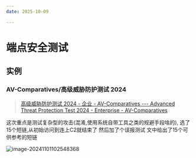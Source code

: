 ```yaml
---
date: 2025-10-09

---
```


# 端点安全测试

## 实例

### AV-Comparatives/高级威胁防护测试 2024

> [高级威胁防护测试 2024 - 企业 - AV-Comparatives --- Advanced Threat Protection Test 2024 - Enterprise - AV-Comparatives](https://www.av-comparatives.org/tests/advanced-threat-protection-test-2024-enterprise/)

这次重点是测试复杂型的攻击(混淆,使用系统自带工具之类的规避手段啥的), 选了15个短链,从初始访问到连上C2就结束了
然后加了个误报测试
文中给出了15个可供参考的短链

![image-20241101102548368](http://cdn.ayusummer233.top/DailyNotes/202411011025700.png)

